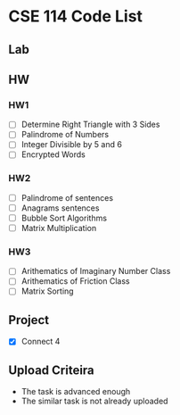 # CSE 114 Code List

## Lab

## HW
### HW1
  - [ ] Determine Right Triangle with 3 Sides
  - [ ] Palindrome of Numbers
  - [ ] Integer Divisible by 5 and 6
  - [ ] Encrypted Words
### HW2
  - [ ] Palindrome of sentences
  - [ ] Anagrams sentences
  - [ ] Bubble Sort Algorithms
  - [ ] Matrix Multiplication
### HW3
  - [ ] Arithematics of Imaginary Number Class
  - [ ] Arithematics of Friction Class
  - [ ] Matrix Sorting

## Project
- [x] Connect 4


## Upload Criteira
- The task is advanced enough
- The similar task is not already uploaded
